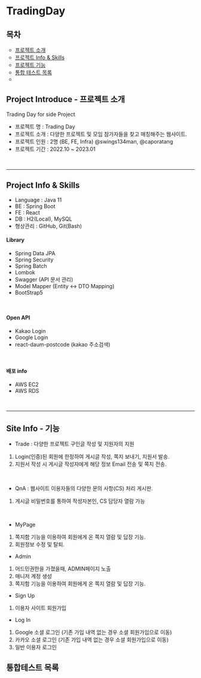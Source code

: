 # TradingDay

## 목차
<ul style="list-style-type: circle;" data-ke-list-type="circle">
<li><a href="#purose">프로젝트 소개</a></li>
<li><a href="#info">프로젝트 Info & Skills</a></li>
<li><a href="#feature">프로젝트 기능</a></li>
<li><a href="#test">통합 테스트 목록</a></li>
<li><a href="#5"></a></li>
</ul>


<h2 id="purose">Project Introduce - 프로젝트 소개</h2>
Trading Day for side Project <br/>

* 프로젝트 명  : Trading Day
* 프로젝트 소개 : 다양한 프로젝트 및 모임 참가자들을 찾고 매칭해주는 웹사이트.
* 프로젝트 인원  : 2명 (BE, FE, Infra) @swings134man, @caporatang
* 프로젝트 기간  : 2022.10 ~ 2023.01
<br/>

--------------------------------------------------------------------------------
<h2 id="info">Project Info & Skills</h2>

* Language : Java 11
* BE : Spring Boot <br/>
* FE : React <br/>
* DB : H2(Local), MySQL <br/>
* 형상관리 : GitHub, Git(Bash)

#### Library 
- Spring Data JPA 
- Spring Security 
- Spring Batch 
- Lombok
- Swagger (API 문서 관리)
- Model Mapper (Entity <-> DTO Mapping)
- BootStrap5
<br/>

#### Open API
- Kakao Login
- Google Login
- react-daum-postcode (kakao 주소검색)
<br/>

#### 배포 info
- AWS EC2
- AWS RDS
<br/>

--------------------------------------------------------------------------------
<h2 id="feature">Site Info - 기능</h2>

* Trade : 다양한 프로젝트 구인글 작성 및 지원자의 지원
1. Login(인증)된 회원에 한정하여 게시글 작성, 쪽지 보내기, 지원서 발송.
2. 지원서 작성 시 게시글 작성자에게 해당 정보 Email 전송 및 쪽지 전송.
<br/>

* QnA : 웹사이트 이용자들의 다양한 문의 사항(CS) 처리 게시판.
1. 게시글 비밀번호를 통하여 작성자본인, CS 담당자 열람 가능
<br/>

* MyPage
1. 쪽지함 기능을 이용하여 회원에게 온 쪽지 열람 및 답장 기능.
2. 회원정보 수정 및 탈퇴. 

* Admin
1. 어드민권한을 가졌을때, ADMIN페이지 노출
2. 매니저 계정 생성
3. 쪽지함 기능을 이용하여 회원에게 온 쪽지 열람 및 답장 기능.

* Sign Up
1. 이용자 사이트 회원가입

* Log In
1. Google 소셜 로그인 (기존 가입 내역 없는 경우 소셜 회원가입으로 이동)
2. 카카오 소셜 로그인 (기존 가입 내역 없는 경우 소셜 회원가입으로 이동)
3. 일반 이용자 로그인

<h2 id="test">통합테스트 목록</h2>

